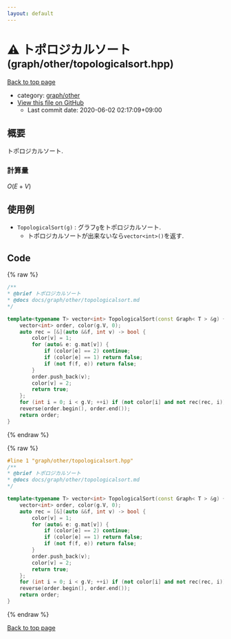 ```yaml
---
layout: default
---
```


<!-- mathjax config similar to math.stackexchange -->
<script type="text/javascript" async
  src="https://cdnjs.cloudflare.com/ajax/libs/mathjax/2.7.5/MathJax.js?config=TeX-MML-AM_CHTML">
</script>
<script type="text/x-mathjax-config">
  MathJax.Hub.Config({
    TeX: { equationNumbers: { autoNumber: "AMS" }},
    tex2jax: {
      inlineMath: [ ['$','$'] ],
      processEscapes: true
    },
    "HTML-CSS": { matchFontHeight: false },
    displayAlign: "left",
    displayIndent: "2em"
  });
</script>

<script type="text/javascript" src="https://cdnjs.cloudflare.com/ajax/libs/jquery/3.4.1/jquery.min.js"></script>
<script src="https://cdn.jsdelivr.net/npm/jquery-balloon-js@1.1.2/jquery.balloon.min.js" integrity="sha256-ZEYs9VrgAeNuPvs15E39OsyOJaIkXEEt10fzxJ20+2I=" crossorigin="anonymous"></script>
<script type="text/javascript" src="../../../assets/js/copy-button.js"></script>
<link rel="stylesheet" href="../../../assets/css/copy-button.css" />


# :warning: トポロジカルソート <small>(graph/other/topologicalsort.hpp)</small>

<a href="../../../index.html">Back to top page</a>

* category: <a href="../../../index.html#7bdf4bef6792afd2baf0aea42eec3899">graph/other</a>
* <a href="{{ site.github.repository_url }}/blob/master/graph/other/topologicalsort.hpp">View this file on GitHub</a>
    - Last commit date: 2020-06-02 02:17:09+09:00




## 概要

トポロジカルソート.

### 計算量

$O(E + V)$

## 使用例

* `TopologicalSort(g)` : グラフ`g`をトポロジカルソート.
  * トポロジカルソートが出来ないなら`vector<int>()`を返す.


## Code

<a id="unbundled"></a>
{% raw %}
```cpp
/**
* @brief トポロジカルソート
* @docs docs/graph/other/topologicalsort.md
*/

template<typename T> vector<int> TopologicalSort(const Graph< T > &g) {
    vector<int> order, color(g.V, 0);
    auto rec = [&](auto &&f, int v) -> bool {
        color[v] = 1;
        for (auto& e: g.mat[v]) {
            if (color[e] == 2) continue;
            if (color[e] == 1) return false;
            if (not f(f, e)) return false;
        }
        order.push_back(v);
        color[v] = 2;
        return true;
    };
    for (int i = 0; i < g.V; ++i) if (not color[i] and not rec(rec, i)) return vector<int>();
    reverse(order.begin(), order.end());
    return order;
}

```
{% endraw %}

<a id="bundled"></a>
{% raw %}
```cpp
#line 1 "graph/other/topologicalsort.hpp"
/**
* @brief トポロジカルソート
* @docs docs/graph/other/topologicalsort.md
*/

template<typename T> vector<int> TopologicalSort(const Graph< T > &g) {
    vector<int> order, color(g.V, 0);
    auto rec = [&](auto &&f, int v) -> bool {
        color[v] = 1;
        for (auto& e: g.mat[v]) {
            if (color[e] == 2) continue;
            if (color[e] == 1) return false;
            if (not f(f, e)) return false;
        }
        order.push_back(v);
        color[v] = 2;
        return true;
    };
    for (int i = 0; i < g.V; ++i) if (not color[i] and not rec(rec, i)) return vector<int>();
    reverse(order.begin(), order.end());
    return order;
}

```
{% endraw %}

<a href="../../../index.html">Back to top page</a>

